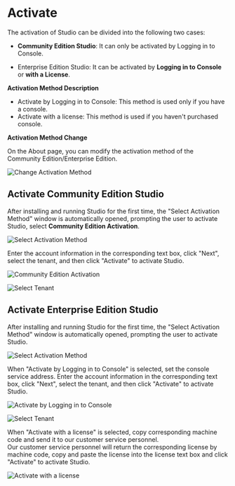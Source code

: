 # Activate

The activation of Studio can be divided into the following two cases:

- **Community Edition Studio**: It can only be activated by Logging in to Console.

- Enterprise Edition Studio: It can be activated by **Logging in to Console** or **with a License**. </br>

**Activation Method Description** </br>

- Activate by Logging in to Console: This method is used only if you have a console.
- Activate with a license: This method is used if you haven't purchased console. </br>

**Activation Method Change** </br>

On the About page, you can modify the activation method of the Community Edition/Enterprise Edition.

![Change Activation Method](https://docimages.blob.core.chinacloudapi.cn/images/EnglishDocumentImage/activation20210427.png)

## Activate Community Edition Studio

After installing and running Studio for the first time, the "Select Activation Method" window is automatically opened, prompting the user to activate Studio, select **Community Edition Activation**.

![Select Activation Method](https://docimages.blob.core.chinacloudapi.cn/images/EnglishDocumentImage/activatecommunity20210427.png)

Enter the account information in the corresponding text box, click "Next", select the tenant, and then click "Activate" to activate Studio.

![Community Edition Activation](https://docimages.blob.core.chinacloudapi.cn/images/EnglishDocumentImage/loginstudio20210427.png)

![Select Tenant](https://docimages.blob.core.chinacloudapi.cn/images/EnglishDocumentImage/selecttalent20210427.png)

## Activate Enterprise Edition Studio

After installing and running Studio for the first time, the "Select Activation Method" window is automatically opened, prompting the user to activate Studio.

![Select Activation Method](https://docimages.blob.core.chinacloudapi.cn/images/EnglishDocumentImage/activatecommunity20210427.png)

When "Activate by Logging in to Console" is selected, set the console service address. Enter the account information in the corresponding text box, click "Next", select the tenant, and then click "Activate" to activate Studio.

![Activate by Logging in to Console](https://docimages.blob.core.chinacloudapi.cn/images/EnglishDocumentImage/logginginbyconsole20210427.png)

![Select Tenant](https://docimages.blob.core.chinacloudapi.cn/images/EnglishDocumentImage/selecttalent20210427.png)

When "Activate with a license" is selected, copy corresponding machine code and send it to our customer service personnel. </br> Our customer service personnel will return the corresponding license by machine code, copy and paste the license into the license text box and click "Activate" to activate Studio.

![Activate with a license](https://docimages.blob.core.chinacloudapi.cn/images/EnglishDocumentImage/activatewithalicense20210427.png)